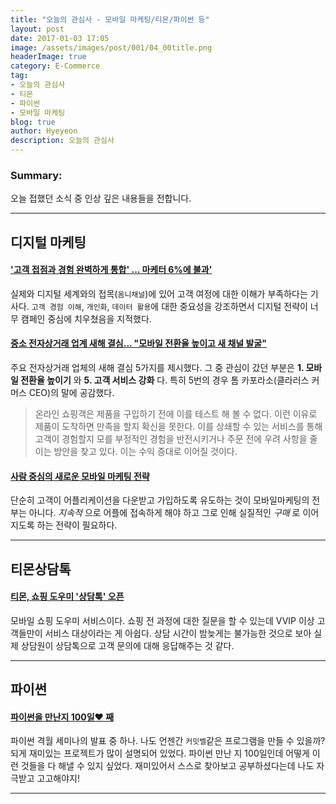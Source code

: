 ```yaml
---
title: "오늘의 관심사 - 모바일 마케팅/티몬/파이썬 등"
layout: post
date: 2017-01-03 17:05
image: /assets/images/post/001/04_00title.png
headerImage: true
category: E-Commerce
tag:
- 오늘의 관심사
- 티몬
- 파이썬
- 모바일 마케팅
blog: true
author: Hyeyeon
description: 오늘의 관심사
---
```


### Summary:

오늘 접했던 소식 중 인상 깊은 내용들을 전합니다.

---

## 디지털 마케팅

#### ['고객 접점과 경험 완벽하게 통합' ... 마케터 6%에 불과'](http://www.ciokorea.com/news/32582)

실제와 디지털 세계와의 접목(`옴니채널`)에 있어 고객 여정에 대한 이해가 부족하다는 기사다. `고객 경험 이해`, `개인화`, `데이터 활용`에 대한 중요성을 강조하면서 디지털 전략이 너무 캠페인 중심에 치우쳤음을 지적했다.


#### [중소 전자상거래 업계 새해 결심... "모바일 전환율 높이고 새 채널 발굴"](http://www.ciokorea.com/news/32581)

주요 전자상거래 업체의 새해 결심 5가지를 제시했다. 그 중 관심이 갔던 부분은 **1. 모바일 전환율 높이기** 와 **5. 고객 서비스 강화** 다. 특히 5번의 경우 톰 카포라소(클라러스 커머스 CEO)의 말에 공감했다.

>온라인 쇼핑객은 제품을 구입하기 전에 이를 테스트 해 볼 수 없다. 이런 이유로 제품이 도착하면 만족을 할지 확신을 못한다. 이를 상쇄할 수 있는 서비스를 통해 고객이 경험할지 모를 부정적인 경험을 반전시키거나 주문 전에 우려 사항을 줄이는 방안을 찾고 있다. 이는 수익 증대로 이어질 것이다.

#### [사람 중심의 새로운 모바일 마케팅 전략](http://trendw.kr/marketing/17-010201.t1m)

단순히 고객이 어플리케이션을 다운받고 가입하도록 유도하는 것이 모바일마케팅의 전부는 아니다. *지속적* 으로 어플에 접속하게 해야 하고 그로 인해 실질적인 *구매* 로 이어지도록 하는 전략이 필요하다.

---

## 티몬상담톡

#### [티몬, 쇼핑 도우미 '상담톡' 오픈](http://www.zdnet.co.kr/news/news_view.asp?artice_id=20170103092858)

모바일 쇼핑 도우미 서비스이다. 쇼핑 전 과정에 대한 질문을 할 수 있는데 VVIP 이상 고객들만이 서비스 대상이라는 게 아쉽다. 상담 시간이 밤늦게는 불가능한 것으로 보아 실제 상담원이 상담톡으로 고객 문의에 대해 응답해주는 것 같다.

---

## 파이썬

#### [파이썬을 만난지 100일♥ 째](http://www.slideshare.net/ssuser971274/100-70226396?ref=http://raccoonyy.github.io/python-news-for-korean-3rd-week-dec/)

파이썬 격월 세미나의 발표 중 하나. 나도 언젠간 `커밋벨`같은 프로그램을 만들 수 있을까? 되게 재미있는 프로젝트가 많이 설명되어 있었다. 파이썬 만난 지 100일인데 어떻게 이런 것들을 다 해낼 수 있지 싶었다. 재미있어서 스스로 찾아보고 공부하셨다는데 나도 자극받고 고고해야지!

---
